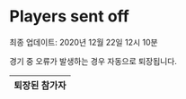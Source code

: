 # Players sent off
최종 업데이트: 2020년 12월 22일 12시 10분


경기 중 오류가 발생하는 경우 자동으로 퇴장됩니다.


| 퇴장된 참가자 |
|:---:|